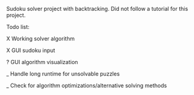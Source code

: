 Sudoku solver project with backtracking. Did not follow a tutorial for this project.

Todo list:

X Working solver algorithm

X GUI sudoku input

? GUI algorithm visualization

_ Handle long runtime for unsolvable puzzles

_ Check for algorithm optimizations/alternative solving methods
